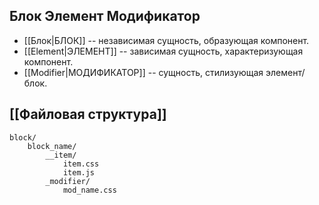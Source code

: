 ## Блок Элемент Модификатор


- [[Блок|БЛОК]] -- независимая сущность, образующая компонент.
- [[Element|ЭЛЕМЕНТ]] -- зависимая сущность, характеризующая компонент.
- [[Modifier|МОДИФИКАТОР]] -- сущность, стилизующая элемент/блок.

## [[Файловая структура]]

	block/
		block_name/
			__item/
				item.css
				item.js
			_modifier/
				mod_name.css
